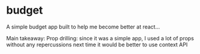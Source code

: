 # budget

A simple budget app built to help me become better at react...

Main takeaway:
  Prop drilling: since it was a simple app, I used a lot of props without any repercussions next time it would be better to use context API
